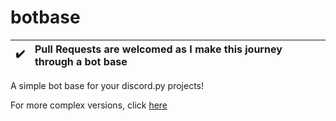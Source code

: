 # botbase
| :heavy_check_mark: | Pull Requests are welcomed as I make this journey through a bot base |
| :--------: | :---------------------------------------------------------------------------------------------------------------------------------------------------------------------- |

A simple bot base for your discord.py projects!

For more complex versions, click [here](https://github.com/WhoTheOOF/botbase/tree/complex)
